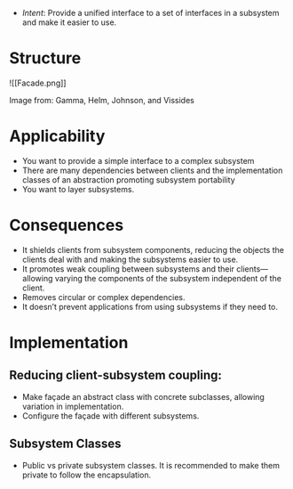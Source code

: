 
* *Intent*: Provide a unified interface to a set of interfaces in a subsystem and make it easier to use.
# Structure
![[Facade.png]]<figcaption> Image from: Gamma, Helm, Johnson, and Vissides </figcaption>

# Applicability
* You want to provide a simple interface to a complex subsystem
* There are many dependencies between clients and the implementation classes of an abstraction promoting subsystem portability
* You want to layer subsystems.

# Consequences
* It shields clients from subsystem components, reducing the objects the clients deal with and making the subsystems easier to use.
* It promotes weak coupling between subsystems and their clients—allowing varying the components of the subsystem independent of the client.
* Removes circular or complex dependencies.
* It doesn’t prevent applications from using subsystems if they need to.

# Implementation
## Reducing client-subsystem coupling:
* Make façade an abstract class with concrete subclasses, allowing variation in implementation.
* Configure the façade with different subsystems.

## Subsystem Classes
* Public vs private subsystem classes. It is recommended to make them private to follow the encapsulation.
